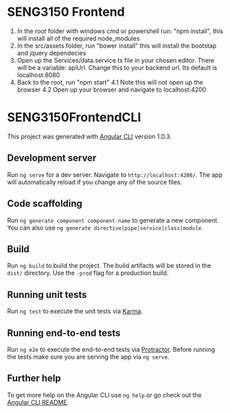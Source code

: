 # SENG3150 Frontend

1. In the root folder with windows cmd or powershell run: "npm install", this will install all of the required node_modules
2. In the src/assets folder, run "bower install" this will install the bootstap and jquery dependecies
3. Open up the Services/data.service.ts file in your chosen editor. There will be a variable: apiUrl. Change this to your backend url. Its default is localhost:8080
4. Back to the root, run "npm start"
   4.1 Note this will not open up the browser
   4.2 Open up your browser and navigate to localhost:4200



# SENG3150FrontendCLI

This project was generated with [Angular CLI](https://github.com/angular/angular-cli) version 1.0.3.

## Development server

Run `ng serve` for a dev server. Navigate to `http://localhost:4200/`. The app will automatically reload if you change any of the source files.

## Code scaffolding

Run `ng generate component component-name` to generate a new component. You can also use `ng generate directive|pipe|service|class|module`.

## Build

Run `ng build` to build the project. The build artifacts will be stored in the `dist/` directory. Use the `-prod` flag for a production build.

## Running unit tests

Run `ng test` to execute the unit tests via [Karma](https://karma-runner.github.io).

## Running end-to-end tests

Run `ng e2e` to execute the end-to-end tests via [Protractor](http://www.protractortest.org/).
Before running the tests make sure you are serving the app via `ng serve`.

## Further help

To get more help on the Angular CLI use `ng help` or go check out the [Angular CLI README](https://github.com/angular/angular-cli/blob/master/README.md).

